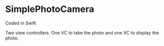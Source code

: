 # SimplePhotoCamera
Coded in Swift

Two view controllers. One VC to take the photo and one VC to display the photo.
